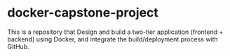 # docker-capstone-project
This is a repository that Design and build a two-tier application (frontend + backend) using Docker, and integrate the build/deployment process with GitHub.
